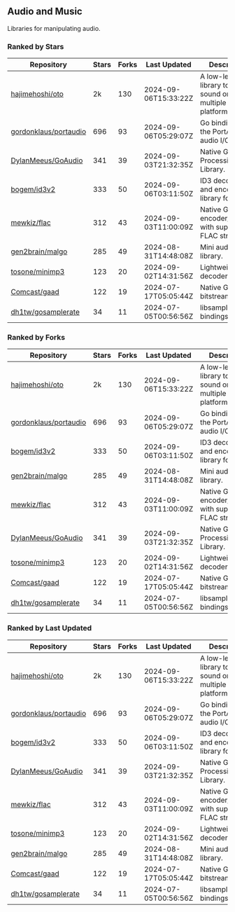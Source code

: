 ## Audio and Music

Libraries for manipulating audio.

### Ranked by Stars

| Repository | Stars | Forks | Last Updated | Description | 
|------------|-------|-------|--------------|-------------|
| [hajimehoshi/oto](https://github.com/hajimehoshi/oto) | 2k | 130 | 2024-09-06T15:33:22Z |  A low-level library to play sound on multiple platforms. |
| [gordonklaus/portaudio](https://github.com/gordonklaus/portaudio) | 696 | 93 | 2024-09-06T05:29:07Z |  Go bindings for the PortAudio audio I/O library. |
| [DylanMeeus/GoAudio](https://github.com/DylanMeeus/GoAudio) | 341 | 39 | 2024-09-03T21:32:35Z |  Native Go Audio Processing Library. |
| [bogem/id3v2](https://github.com/bogem/id3v2) | 333 | 50 | 2024-09-06T03:11:50Z |  ID3 decoding and encoding library for Go. |
| [mewkiz/flac](https://github.com/mewkiz/flac) | 312 | 43 | 2024-09-03T11:00:09Z |  Native Go FLAC encoder/decoder with support for FLAC streams. |
| [gen2brain/malgo](https://github.com/gen2brain/malgo) | 285 | 49 | 2024-08-31T14:48:08Z |  Mini audio library. |
| [tosone/minimp3](https://github.com/tosone/minimp3) | 123 | 20 | 2024-09-02T14:31:56Z |  Lightweight MP3 decoder library. |
| [Comcast/gaad](https://github.com/Comcast/gaad) | 122 | 19 | 2024-07-17T05:05:44Z |  Native Go AAC bitstream parser. |
| [dh1tw/gosamplerate](https://github.com/dh1tw/gosamplerate) | 34 | 11 | 2024-07-05T00:56:56Z |  libsamplerate bindings for go. |

### Ranked by Forks

| Repository | Stars | Forks | Last Updated | Description | 
|------------|-------|-------|--------------|-------------|
| [hajimehoshi/oto](https://github.com/hajimehoshi/oto) | 2k | 130 | 2024-09-06T15:33:22Z |  A low-level library to play sound on multiple platforms. |
| [gordonklaus/portaudio](https://github.com/gordonklaus/portaudio) | 696 | 93 | 2024-09-06T05:29:07Z |  Go bindings for the PortAudio audio I/O library. |
| [bogem/id3v2](https://github.com/bogem/id3v2) | 333 | 50 | 2024-09-06T03:11:50Z |  ID3 decoding and encoding library for Go. |
| [gen2brain/malgo](https://github.com/gen2brain/malgo) | 285 | 49 | 2024-08-31T14:48:08Z |  Mini audio library. |
| [mewkiz/flac](https://github.com/mewkiz/flac) | 312 | 43 | 2024-09-03T11:00:09Z |  Native Go FLAC encoder/decoder with support for FLAC streams. |
| [DylanMeeus/GoAudio](https://github.com/DylanMeeus/GoAudio) | 341 | 39 | 2024-09-03T21:32:35Z |  Native Go Audio Processing Library. |
| [tosone/minimp3](https://github.com/tosone/minimp3) | 123 | 20 | 2024-09-02T14:31:56Z |  Lightweight MP3 decoder library. |
| [Comcast/gaad](https://github.com/Comcast/gaad) | 122 | 19 | 2024-07-17T05:05:44Z |  Native Go AAC bitstream parser. |
| [dh1tw/gosamplerate](https://github.com/dh1tw/gosamplerate) | 34 | 11 | 2024-07-05T00:56:56Z |  libsamplerate bindings for go. |

### Ranked by Last Updated

| Repository | Stars | Forks | Last Updated | Description | 
|------------|-------|-------|--------------|-------------|
| [hajimehoshi/oto](https://github.com/hajimehoshi/oto) | 2k | 130 | 2024-09-06T15:33:22Z |  A low-level library to play sound on multiple platforms. |
| [gordonklaus/portaudio](https://github.com/gordonklaus/portaudio) | 696 | 93 | 2024-09-06T05:29:07Z |  Go bindings for the PortAudio audio I/O library. |
| [bogem/id3v2](https://github.com/bogem/id3v2) | 333 | 50 | 2024-09-06T03:11:50Z |  ID3 decoding and encoding library for Go. |
| [DylanMeeus/GoAudio](https://github.com/DylanMeeus/GoAudio) | 341 | 39 | 2024-09-03T21:32:35Z |  Native Go Audio Processing Library. |
| [mewkiz/flac](https://github.com/mewkiz/flac) | 312 | 43 | 2024-09-03T11:00:09Z |  Native Go FLAC encoder/decoder with support for FLAC streams. |
| [tosone/minimp3](https://github.com/tosone/minimp3) | 123 | 20 | 2024-09-02T14:31:56Z |  Lightweight MP3 decoder library. |
| [gen2brain/malgo](https://github.com/gen2brain/malgo) | 285 | 49 | 2024-08-31T14:48:08Z |  Mini audio library. |
| [Comcast/gaad](https://github.com/Comcast/gaad) | 122 | 19 | 2024-07-17T05:05:44Z |  Native Go AAC bitstream parser. |
| [dh1tw/gosamplerate](https://github.com/dh1tw/gosamplerate) | 34 | 11 | 2024-07-05T00:56:56Z |  libsamplerate bindings for go. |


